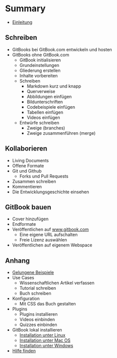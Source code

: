 # Summary

* [Einleitung](README.md)

## Schreiben
* GitBooks bei GitBook.com entwickeln und hosten
* GitBooks ohne GitBook.com
    * GitBook initialisieren
    * Grundeinstellungen
    * Gliederung erstellen
    * Inhalte vorbereiten
    * Schreiben
        * Markdown kurz und knapp
        * Querverweise
        * Abbildungen einfügen
        * Bildunterschriften
        * Codebeispiele einfügen
        * Tabellen einfügen
        * Videos einfügen
    * Entwürfe schreiben
        * Zweige \(branches\)
        * Zweige zusammenführen \(merge\)

## Kollaborieren
* Living Documents
* Offene Formate
* Git und Github
    * Forks und Pull Requests
* Zusammen schreiben
* Kommentieren
* Die Entwicklungsgeschichte einsehen

## GitBook bauen
* Cover hinzufügen
* Endformate
* Veröffentlichen auf www.gitbook.com
    * Eine eigene URL aufschalten
    * Freie Lizenz auswählen
* Veröffentlichen auf eigenem Webspace

## Anhang
* [Gelungene Beispiele](anhang/gelungene_beispiele.md)
* Use Cases
    * Wissenschaftlichen Artikel verfassen
    * Tutorial schreiben
    * Buch schreiben
* Konfiguration
    * Mit CSS das Buch gestalten
* Plugins
    * Plugins installieren
    * Videos einbinden
    * Quizzes einbinden
* GitBook lokal installieren
    * [Installation unter Linux](installation/linux.md)
    * [Installation unter Mac OS](installation/mac.md)
    * [Installation unter Windows](installation/windows.md)
* [Hilfe finden](anhang/hilfe-finden.md)
